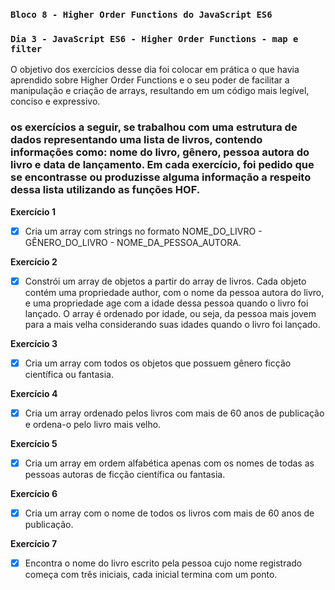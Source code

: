 ### `Bloco 8 - Higher Order Functions do JavaScript ES6`
### `Dia 3 - JavaScript ES6 - Higher Order Functions - map e filter`

O objetivo dos exercícios desse dia foi colocar em prática o que havia aprendido sobre Higher Order Functions e o seu poder de facilitar a manipulação e criação de arrays, resultando em um código mais legível, conciso e expressivo.

### os exercícios a seguir, se trabalhou com uma estrutura de dados representando uma lista de livros, contendo informações como: nome do livro, gênero, pessoa autora do livro e data de lançamento. Em cada exercício, foi pedido que se encontrasse ou produzisse alguma informação a respeito dessa lista utilizando as funções HOF.

**Exercício 1**
- [x] Cria um array com strings no formato NOME_DO_LIVRO - GÊNERO_DO_LIVRO - NOME_DA_PESSOA_AUTORA.

**Exercício 2**
- [x] Constrói um array de objetos a partir do array de livros. Cada objeto contém uma propriedade author, com o nome da pessoa autora do livro, e uma propriedade age com a idade dessa pessoa quando o livro foi lançado. 
O array é ordenado por idade, ou seja, da pessoa mais jovem para a mais velha considerando suas idades quando o livro foi lançado.

**Exercício 3**
- [x] Cria um array com todos os objetos que possuem gênero ficção científica ou fantasia.

**Exercício 4**
- [x] Cria um array ordenado pelos livros com mais de 60 anos de publicação e ordena-o pelo livro mais velho.

**Exercício 5**
- [x] Cria um array em ordem alfabética apenas com os nomes de todas as pessoas autoras de ficção científica ou fantasia.

**Exercício 6**
- [x] Cria um array com o nome de todos os livros com mais de 60 anos de publicação.

**Exercício 7**
- [x] Encontra o nome do livro escrito pela pessoa cujo nome registrado começa com três iniciais, cada inicial termina com um ponto.
